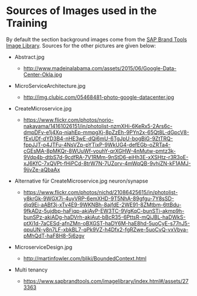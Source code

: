 # Sources of Images used in the Training

By default the section background images come from the [SAP Brand Tools Image Library](https://www.sapbrandtools.com/content/home.php). Sources for the other pictures are given below: 

* Abstract.jpg
  * http://www.madeinalabama.com/assets/2015/06/Google-Data-Center-Okla.jpg

* MicroServiceArchitecture.jpg
  * http://img.clubic.com/05468481-photo-google-datacenter.jpg

* CreateMicroservice.jpg
  * https://www.flickr.com/photos/norio-nakayama/14161026151/in/photolist-nzmXHi-6KeRx5-2Ars6c-dmpDFv-e1j4Xq-niahEp-mmpgXj-8pZzEh-9PYn2x-65Qt8L-dGpcV8-fExUDf-dYD3B4-nHE3wE-dQi6mU-6TgJpU-bogBiG-9ZtTRQ-fppJJT-o4JTFu-4NsVZp-pYTixP-9WkUG4-defEGb-oZRTa4-cGEsMA-8pMKQr-8WUuWf-vouhY-qrXGHW-4nMutw-pmtz3k-9Vdp4b-dtbS7d-9cdfRA-7V1RMm-9nStD6-eiHh3E-xXSHtz-r3R3oE-xJ6KfC-7xQVPt-fHiPCd-8trW7N-7UZorv-4mWqQB-9vhjZN-kF1AMJ-9jjvZe-aQbaAx

* Alternative für CreateMicroservice.jpg neuron/synapse
  * https://www.flickr.com/photos/nichd/21086425615/in/photolist-y8krGk-9WGX7i-4uyVRP-6emXHD-9T5NhA-89gfgu-7Y8sSD-djq9Ei-aABf3j-xTv4E9-9WKNBh-8ajfdE-2WE91-8ZMtbm-6ttBdu-9fkADz-5ujdbp-haFiqp-akiAvP-EW3TC-9VgKqC-bunSTi-akmp9h-bunSPz-akiADg-haDVrh-akiAut-bBcR35-6PttsR-mQiJBL-haDWkS-ptXi1d-7aCESd-afnZMn-oBXGST-haDY6M-haE8hd-5uoCyE-s77nJ5-qpuUN-y8n7LF-xbkBL7-qPk9VZ-h4Dfx2-fgRZwe-5uoCvQ-vxVbya-pMhQdT-haF8H8-5j6zgv

* MicroserviceDesign.jpg
  * http://martinfowler.com/bliki/BoundedContext.html
  
* Multi tenancy
  * https://www.sapbrandtools.com/imagelibrary/index.html#/assets/273363

